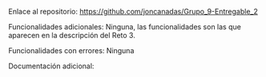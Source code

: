 Enlace al repositorio: https://github.com/joncanadas/Grupo_9-Entregable_2

Funcionalidades adicionales: Ninguna, las funcionalidades son las que aparecen en la descripción del Reto 3.

Funcionalidades con errores: Ninguna

Documentación adicional:
